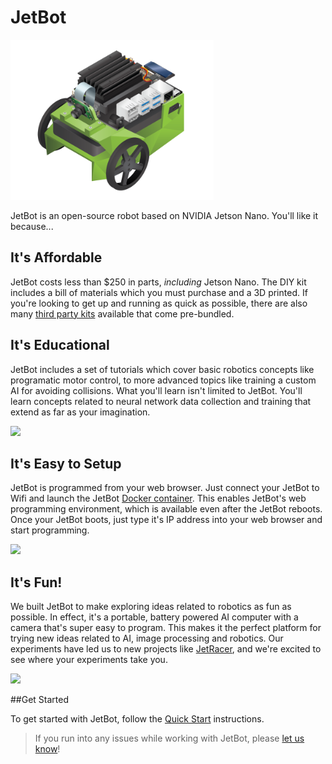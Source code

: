 # JetBot

<!--[<img src="https://img.shields.io/discord/553852754058280961.svg">](https://discord.gg/Ady6NtF) -->


<img src="platform/images/jetson-jetbot-illustration_800x630.png" style="height:256px">

JetBot is an open-source robot based on NVIDIA Jetson Nano.  You'll like
it because...

## It's Affordable

JetBot costs less than $250 in parts, *including* Jetson Nano. The DIY kit includes a bill of materials
which you must purchase and a 3D printed.  If you're looking to get
up and running as quick as possible, there are also many [third party kits](platform/third_party) available
that come pre-bundled.

## It's Educational

JetBot includes a set of tutorials which cover basic robotics concepts like programatic motor control, to more advanced topics like training a custom AI for avoiding collisions.  What you'll learn isn't limited to JetBot.  You'll learn concepts related to neural network data collection and training that extend as far as your imagination.

<img src="https://nvidia.box.com/shared/static/w88yo1c4bbzya2jxu11ncakt8kvqskpv.gif" style="height:256px">

## It's Easy to Setup

JetBot is programmed from your web browser.  Just connect your JetBot to Wifi and launch the JetBot [Docker container](docker/README.md).  This enables JetBot's web programming environment, which is available even after the JetBot reboots.  Once your JetBot boots, just type it's IP address into your web browser and start programming.  

<img src="https://nvidia.box.com/shared/static/4kpi7p75z7evukuda83ymnyh2vwyjw5w.gif" style="height:256px">

## It's Fun!

We built JetBot to make exploring ideas related to robotics as fun as possible.  In effect, it's a portable, battery powered
AI computer with a camera that's super easy to program.  This makes it the perfect platform for trying new ideas
related to AI, image processing and robotics.  Our experiments have led us to new projects like [JetRacer](https://github.com/NVIDIA-AI-IOT/jetracer), 
and we're excited to see where your experiments take you.

<img src="https://nvidia.box.com/shared/static/rq3a3dkfaqw8zrjxd67csil83hllpuc7.gif" style="height:256px">

##Get Started

To get started with JetBot, follow the [Quick Start](platform/README.md) instructions.

> If you run into any issues while working with JetBot, please [let us know](https://github.com/NVIDIA-AI-IOT/jetbot/issues)!